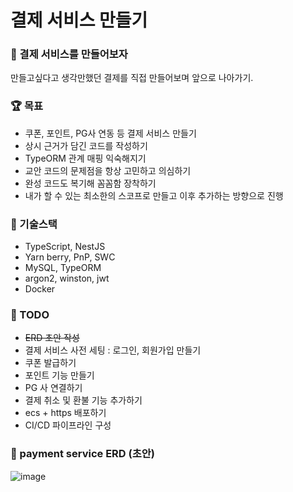 # 결제 서비스 만들기

### 🎉 결제 서비스를 만들어보자

만들고싶다고 생각만했던 결제를 직접 만들어보며 앞으로 나아가기.

### 🏆 목표

- 쿠폰, 포인트, PG사 연동 등 결제 서비스 만들기
- 상시 근거가 담긴 코드를 작성하기
- TypeORM 관계 매핑 익숙해지기
- 교안 코드의 문제점을 항상 고민하고 의심하기
- 완성 코드도 복기해 꼼꼼함 장착하기
- 내가 할 수 있는 최소한의 스코프로 만들고 이후 추가하는 방향으로 진행

### 📘 기술스택

- TypeScript, NestJS
- Yarn berry, PnP, SWC
- MySQL, TypeORM
- argon2, winston, jwt
- Docker

### 🚀 TODO

- ~~ERD 초안 작성~~
- 결제 서비스 사전 세팅 : 로그인, 회원가입 만들기
- 쿠폰 발급하기
- 포인트 기능 만들기
- PG 사 연결하기
- 결제 취소 및 환불 기능 추가하기
- ecs + https 배포하기
- CI/CD 파이프라인 구성

### 💸 payment service ERD (초안)

![image](https://github.com/munyeol-Yoon/mini-BE/assets/50113066/c68228c5-6283-4ee6-b96f-e01d3fd2ccde)
